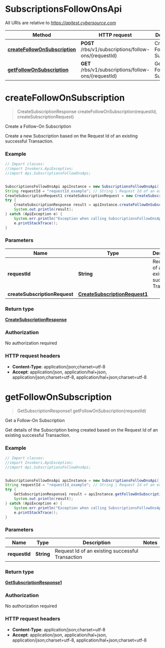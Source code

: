 # SubscriptionsFollowOnsApi

All URIs are relative to *https://apitest.cybersource.com*

Method | HTTP request | Description
------------- | ------------- | -------------
[**createFollowOnSubscription**](SubscriptionsFollowOnsApi.md#createFollowOnSubscription) | **POST** /rbs/v1/subscriptions/follow-ons/{requestId} | Create a Follow-On Subscription
[**getFollowOnSubscription**](SubscriptionsFollowOnsApi.md#getFollowOnSubscription) | **GET** /rbs/v1/subscriptions/follow-ons/{requestId} | Get a Follow-On Subscription


<a name="createFollowOnSubscription"></a>
# **createFollowOnSubscription**
> CreateSubscriptionResponse createFollowOnSubscription(requestId, createSubscriptionRequest)

Create a Follow-On Subscription

Create a new Subscription based on the Request Id of an existing successful Transaction.

### Example
```java
// Import classes:
//import Invokers.ApiException;
//import Api.SubscriptionsFollowOnsApi;


SubscriptionsFollowOnsApi apiInstance = new SubscriptionsFollowOnsApi();
String requestId = "requestId_example"; // String | Request Id of an existing successful Transaction
CreateSubscriptionRequest1 createSubscriptionRequest = new CreateSubscriptionRequest1(); // CreateSubscriptionRequest1 | 
try {
    CreateSubscriptionResponse result = apiInstance.createFollowOnSubscription(requestId, createSubscriptionRequest);
    System.out.println(result);
} catch (ApiException e) {
    System.err.println("Exception when calling SubscriptionsFollowOnsApi#createFollowOnSubscription");
    e.printStackTrace();
}
```

### Parameters

Name | Type | Description  | Notes
------------- | ------------- | ------------- | -------------
 **requestId** | **String**| Request Id of an existing successful Transaction |
 **createSubscriptionRequest** | [**CreateSubscriptionRequest1**](CreateSubscriptionRequest1.md)|  |

### Return type

[**CreateSubscriptionResponse**](CreateSubscriptionResponse.md)

### Authorization

No authorization required

### HTTP request headers

 - **Content-Type**: application/json;charset=utf-8
 - **Accept**: application/json, application/hal+json, application/json;charset=utf-8, application/hal+json;charset=utf-8

<a name="getFollowOnSubscription"></a>
# **getFollowOnSubscription**
> GetSubscriptionResponse1 getFollowOnSubscription(requestId)

Get a Follow-On Subscription

Get details of the Subscription being created based on the Request Id of an existing successful Transaction. 

### Example
```java
// Import classes:
//import Invokers.ApiException;
//import Api.SubscriptionsFollowOnsApi;


SubscriptionsFollowOnsApi apiInstance = new SubscriptionsFollowOnsApi();
String requestId = "requestId_example"; // String | Request Id of an existing successful Transaction
try {
    GetSubscriptionResponse1 result = apiInstance.getFollowOnSubscription(requestId);
    System.out.println(result);
} catch (ApiException e) {
    System.err.println("Exception when calling SubscriptionsFollowOnsApi#getFollowOnSubscription");
    e.printStackTrace();
}
```

### Parameters

Name | Type | Description  | Notes
------------- | ------------- | ------------- | -------------
 **requestId** | **String**| Request Id of an existing successful Transaction |

### Return type

[**GetSubscriptionResponse1**](GetSubscriptionResponse1.md)

### Authorization

No authorization required

### HTTP request headers

 - **Content-Type**: application/json;charset=utf-8
 - **Accept**: application/json, application/hal+json, application/json;charset=utf-8, application/hal+json;charset=utf-8

